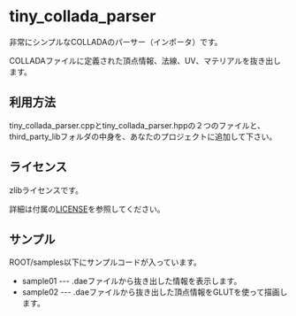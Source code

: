 tiny_collada_parser
===================

非常にシンプルなCOLLADAのパーサー（インポータ）です。

COLLADAファイルに定義された頂点情報、法線、UV、マテリアルを抜き出します。



利用方法
---------------------
tiny_collada_parser.cppとtiny_collada_parser.hppの２つのファイルと、third_party_libフォルダの中身を、あなたのプロジェクトに追加して下さい。





ライセンス
---------------------
zlibライセンスです。

詳細は付属の[LICENSE](https://github.com/doscoy/tiny_collada_parser/blob/master/LICENSE)を参照してください。

サンプル
---------------------
ROOT/samples以下にサンプルコードが入っています。
* sample01 ---  .daeファイルから抜き出した情報を表示します。
* sample02 --- .daeファイルから抜き出した頂点情報をGLUTを使って描画します。



